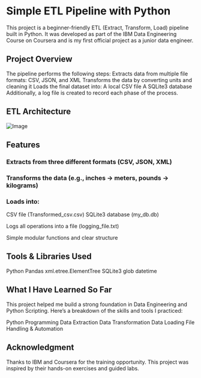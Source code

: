 # Simple ETL Pipeline with Python
This project is a beginner-friendly ETL (Extract, Transform, Load) pipeline built in Python. It was developed as part of the IBM Data Engineering Course on Coursera and is my first official project as a junior data engineer.

## Project Overview
The pipeline performs the following steps:
Extracts data from multiple file formats: CSV, JSON, and XML
Transforms the data by converting units and cleaning it
Loads the final dataset into:
A local CSV file
A SQLite3 database
Additionally, a log file is created to record each phase of the process.

## ETL Architecture
![Image](https://github.com/user-attachments/assets/3cf9f1e5-c908-4033-8e0e-c9530b7357b8)

## Features
### Extracts from three different formats (CSV, JSON, XML)

### Transforms the data (e.g., inches → meters, pounds → kilograms)

### Loads into:
CSV file (Transformed_csv.csv)
SQLite3 database (my_db.db)

 Logs all operations into a file (logging_file.txt)

Simple modular functions and clear structure

## Tools & Libraries Used
Python
Pandas
xml.etree.ElementTree
SQLite3
glob
datetime

## What I Have Learned So Far
This project helped me build a strong foundation in Data Engineering and Python Scripting. Here’s a breakdown of the skills and tools I practiced:

Python Programming
Data Extraction
Data Transformation
Data Loading
File Handling & Automation

## Acknowledgment
Thanks to IBM and Coursera for the training opportunity. This project was inspired by their hands-on exercises and guided labs.

